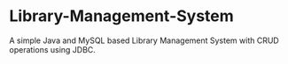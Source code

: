 # Library-Management-System
A simple Java and MySQL based Library Management System with CRUD operations using JDBC.
